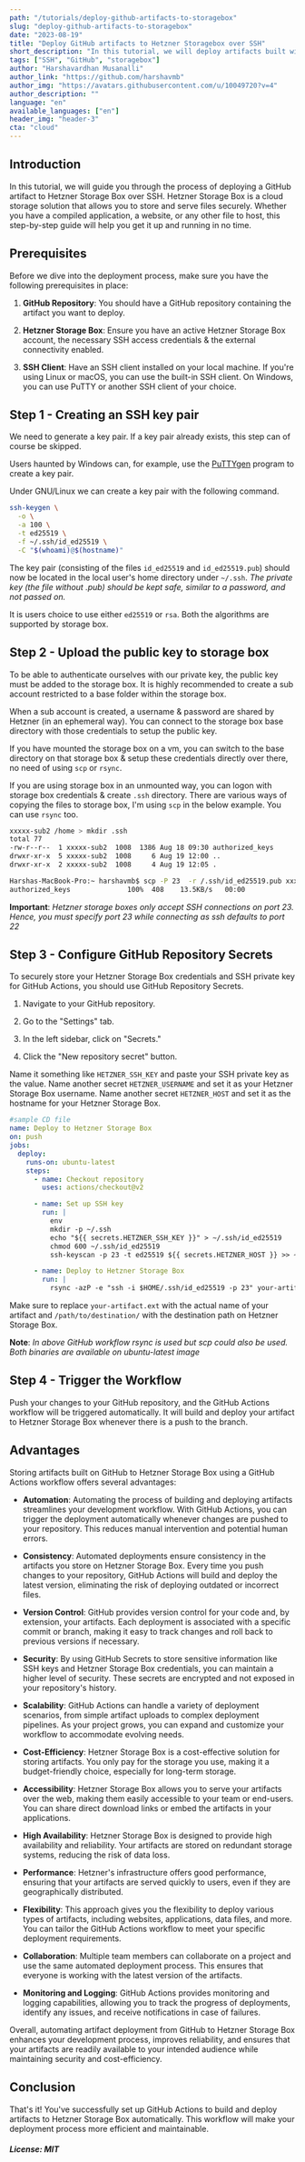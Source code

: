 ```yaml
---
path: "/tutorials/deploy-github-artifacts-to-storagebox"
slug: "deploy-github-artifacts-to-storagebox"
date: "2023-08-19"
title: "Deploy GitHub artifacts to Hetzner Storagebox over SSH"
short_description: "In this tutorial, we will deploy artifacts built with GitHub actions onto a Hetzner Storagebox over SSH"
tags: ["SSH", "GitHub", "storagebox"]
author: "Harshavardhan Musanalli"
author_link: "https://github.com/harshavmb"
author_img: "https://avatars.githubusercontent.com/u/10049720?v=4"
author_description: ""
language: "en"
available_languages: ["en"]
header_img: "header-3"
cta: "cloud"
---
```


## Introduction

In this tutorial, we will guide you through the process of deploying a GitHub artifact to Hetzner Storage Box over SSH. Hetzner Storage Box is a cloud storage solution that allows you to store and serve files securely. Whether you have a compiled application, a website, or any other file to host, this step-by-step guide will help you get it up and running in no time.

## Prerequisites

Before we dive into the deployment process, make sure you have the following prerequisites in place:

1. **GitHub Repository**: You should have a GitHub repository containing the artifact you want to deploy.

2. **Hetzner Storage Box**: Ensure you have an active Hetzner Storage Box account, the necessary SSH access credentials & the external connectivity enabled.

3. **SSH Client**: Have an SSH client installed on your local machine. If you're using Linux or macOS, you can use the built-in SSH client. On Windows, you can use PuTTY or another SSH client of your choice.

## Step 1 - Creating an SSH key pair

We need to generate a key pair. If a key pair already exists, this step can of course be skipped.

Users haunted by Windows can, for example, use the [PuTTYgen](https://www.puttygen.com/) program to create a key pair.

Under GNU/Linux we can create a key pair with the following command.

```bash
ssh-keygen \
  -o \
  -a 100 \
  -t ed25519 \
  -f ~/.ssh/id_ed25519 \
  -C "$(whoami)@$(hostname)"
```

The key pair (consisting of the files `id_ed25519` and `id_ed25519.pub`) should now be located in the local user's home directory under `~/.ssh`. *The private key (the file without .pub) should be kept safe, similar to a password, and not passed on.*

It is users choice to use either `ed25519` or `rsa`. Both the algorithms are supported by storage box.

## Step 2 - Upload the public key to storage box

To be able to authenticate ourselves with our private key, the public key must be added to the storage box. It is highly recommended to create a sub account restricted to a base folder within the storage box. 

When a sub account is created, a username & password are shared by Hetzner (in an ephemeral way). You can connect to the storage box base directory with those credentials to setup the public key. 

If you have mounted the storage box on a vm, you can switch to the base directory on that storage box & setup these credentials directly over there, no need of using `scp` or `rsync`.

If you are using storage box in an unmounted way, you can logon with storage box credentials & create `.ssh` directory. 
There are various ways of copying the files to storage box, I'm using `scp` in the below example. You can use `rsync` too. 

```bash
xxxxx-sub2 /home > mkdir .ssh
total 77
-rw-r--r--  1 xxxxx-sub2  1008  1386 Aug 18 09:30 authorized_keys
drwxr-xr-x  5 xxxxx-sub2  1008     6 Aug 19 12:00 ..
drwxr-xr-x  2 xxxxx-sub2  1008     4 Aug 19 12:05 .

Harshas-MacBook-Pro:~ harshavmb$ scp -P 23  -r /.ssh/id_ed25519.pub xxxxx-sub2@xxxxx.your-storagebox.de:/.ssh/authorized_keys
authorized_keys              100%  408    13.5KB/s   00:00 
```

**Important**: *Hetzner storage boxes only accept SSH connections on port 23. Hence, you must specify port 23 while connecting as ssh defaults to port 22*

## Step 3 - Configure GitHub Repository Secrets

To securely store your Hetzner Storage Box credentials and SSH private key for GitHub Actions, you should use GitHub Repository Secrets.

1. Navigate to your GitHub repository.

2. Go to the "Settings" tab.

3. In the left sidebar, click on "Secrets."

4. Click the "New repository secret" button.

Name it something like `HETZNER_SSH_KEY` and paste your SSH private key as the value.
Name another secret `HETZNER_USERNAME` and set it as your Hetzner Storage Box username.
Name another secret `HETZNER_HOST` and set it as the hostname for your Hetzner Storage Box.

```yaml
#sample CD file
name: Deploy to Hetzner Storage Box
on: push
jobs:
  deploy:
    runs-on: ubuntu-latest
    steps:
      - name: Checkout repository
        uses: actions/checkout@v2

      - name: Set up SSH key
        run: |
          env
          mkdir -p ~/.ssh
          echo "${{ secrets.HETZNER_SSH_KEY }}" > ~/.ssh/id_ed25519
          chmod 600 ~/.ssh/id_ed25519
          ssh-keyscan -p 23 -t ed25519 ${{ secrets.HETZNER_HOST }} >> ~/.ssh/known_hosts

      - name: Deploy to Hetzner Storage Box
        run: |
          rsync -azP -e "ssh -i $HOME/.ssh/id_ed25519 -p 23" your-artifact.ext ${{ secrets.HETZNER_USERNAME }}@${{ secrets.HETZNER_HOST }}:/path/to/destination/          
```

Make sure to replace `your-artifact.ext` with the actual name of your artifact and `/path/to/destination/` with the destination path on Hetzner Storage Box.

**Note**: *In above GitHub workflow rsync is used but scp could also be used. Both binaries are available on ubuntu-latest image*

## Step 4 - Trigger the Workflow

Push your changes to your GitHub repository, and the GitHub Actions workflow will be triggered automatically. It will build and deploy your artifact to Hetzner Storage Box whenever there is a push to the branch.

## Advantages

Storing artifacts built on GitHub to Hetzner Storage Box using a GitHub Actions workflow offers several advantages:

* **Automation**: Automating the process of building and deploying artifacts streamlines your development workflow. With GitHub Actions, you can trigger the deployment automatically whenever changes are pushed to your repository. This reduces manual intervention and potential human errors.

* **Consistency**: Automated deployments ensure consistency in the artifacts you store on Hetzner Storage Box. Every time you push changes to your repository, GitHub Actions will build and deploy the latest version, eliminating the risk of deploying outdated or incorrect files.

* **Version Control**: GitHub provides version control for your code and, by extension, your artifacts. Each deployment is associated with a specific commit or branch, making it easy to track changes and roll back to previous versions if necessary.

* **Security**: By using GitHub Secrets to store sensitive information like SSH keys and Hetzner Storage Box credentials, you can maintain a higher level of security. These secrets are encrypted and not exposed in your repository's history.

* **Scalability**: GitHub Actions can handle a variety of deployment scenarios, from simple artifact uploads to complex deployment pipelines. As your project grows, you can expand and customize your workflow to accommodate evolving needs.

* **Cost-Efficiency**: Hetzner Storage Box is a cost-effective solution for storing artifacts. You only pay for the storage you use, making it a budget-friendly choice, especially for long-term storage.

* **Accessibility**: Hetzner Storage Box allows you to serve your artifacts over the web, making them easily accessible to your team or end-users. You can share direct download links or embed the artifacts in your applications.

* **High Availability**: Hetzner Storage Box is designed to provide high availability and reliability. Your artifacts are stored on redundant storage systems, reducing the risk of data loss.

* **Performance**: Hetzner's infrastructure offers good performance, ensuring that your artifacts are served quickly to users, even if they are geographically distributed.

* **Flexibility**: This approach gives you the flexibility to deploy various types of artifacts, including websites, applications, data files, and more. You can tailor the GitHub Actions workflow to meet your specific deployment requirements.

* **Collaboration**: Multiple team members can collaborate on a project and use the same automated deployment process. This ensures that everyone is working with the latest version of the artifacts.

* **Monitoring and Logging**: GitHub Actions provides monitoring and logging capabilities, allowing you to track the progress of deployments, identify any issues, and receive notifications in case of failures.

Overall, automating artifact deployment from GitHub to Hetzner Storage Box enhances your development process, improves reliability, and ensures that your artifacts are readily available to your intended audience while maintaining security and cost-efficiency.

## Conclusion

That's it! You've successfully set up GitHub Actions to build and deploy artifacts to Hetzner Storage Box automatically. This workflow will make your deployment process more efficient and maintainable.

##### License: MIT

<!--

Contributor's Certificate of Origin

By making a contribution to this project, I certify that:

(a) The contribution was created in whole or in part by me and I have
    the right to submit it under the license indicated in the file; or

(b) The contribution is based upon previous work that, to the best of my
    knowledge, is covered under an appropriate license and I have the
    right under that license to submit that work with modifications,
    whether created in whole or in part by me, under the same license
    (unless I am permitted to submit under a different license), as
    indicated in the file; or

(c) The contribution was provided directly to me by some other person
    who certified (a), (b) or (c) and I have not modified it.

(d) I understand and agree that this project and the contribution are
    public and that a record of the contribution (including all personal
    information I submit with it, including my sign-off) is maintained
    indefinitely and may be redistributed consistent with this project
    or the license(s) involved.

Signed-off-by: Harshavardhan Musanalli<harshavmb@gmail.com>

-->